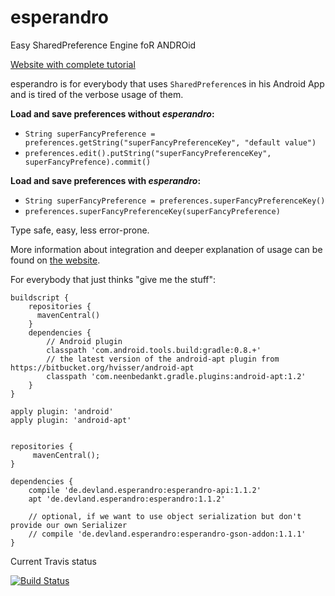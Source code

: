 esperandro
==========

Easy SharedPreference Engine foR ANDROid

[Website with complete tutorial](http://dkunzler.github.io/esperandro)

esperandro is for everybody that uses `SharedPreference`s in his Android App and is tired of the verbose usage of them.

**Load and save preferences without *esperandro*:**

* `String superFancyPreference = preferences.getString("superFancyPreferenceKey", "default value")`
* `preferences.edit().putString("superFancyPreferenceKey", superFancyPrefence).commit()`



**Load and save preferences with *esperandro*:**

* `String superFancyPreference = preferences.superFancyPreferenceKey()`
* `preferences.superFancyPreferenceKey(superFancyPreference)`

Type safe, easy, less error-prone.

More information about integration and deeper explanation of usage can be found on [the website](http://dkunzler.github.io/esperandro).

For everybody that just thinks "give me the stuff":

    buildscript {
        repositories {
          mavenCentral()
        }
        dependencies {
            // Android plugin
            classpath 'com.android.tools.build:gradle:0.8.+'
            // the latest version of the android-apt plugin from https://bitbucket.org/hvisser/android-apt
            classpath 'com.neenbedankt.gradle.plugins:android-apt:1.2'
        }
    }

    apply plugin: 'android'
    apply plugin: 'android-apt'


    repositories {
         mavenCentral();
    }

    dependencies {
        compile 'de.devland.esperandro:esperandro-api:1.1.2'
        apt 'de.devland.esperandro:esperandro:1.1.2'

        // optional, if we want to use object serialization but don't provide our own Serializer
        // compile 'de.devland.esperandro:esperandro-gson-addon:1.1.1'
    }
    
Current Travis status

[![Build Status](https://api.travis-ci.org/dkunzler/esperandro.png?branch=master)](https://travis-ci.org/dkunzler/esperandro)
